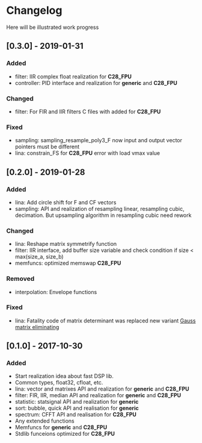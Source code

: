 # Changelog
Here will be illustrated work progress

## [0.3.0] - 2019-01-31
### Added
- filter: IIR complex float realization for **C28_FPU**
- controller: PID interface and realization for **generic** and **C28_FPU**
### Changed
- filter: For FIR and IIR filters C files with added for **C28_FPU**
### Fixed
- sampling: sampling_resample_poly3_F now input and output vector pointers must be different
- lina: constrain_FS for **C28_FPU** error with load vmax value

## [0.2.0] - 2019-01-28
### Added
- lina: Add circle shift for F and CF vectors
- sampling: API and realization of resampling linear, resampling cubic, decimation. But upsampling algorithm in resampling cubic need rework
### Changed
- lina: Reshape matrix symmetrify function
- filter: IIR interface, add buffer size variable and check condition if size < max(size_a, size_b)
- memfuncs: optimized memswap **C28_FPU**
### Removed
- interpolation: Envelope functions
### Fixed
- lina: Fatality code of matrix determinant was replaced new variant [Gauss matrix eliminating](https://en.wikipedia.org/wiki/Gaussian_elimination)

	
## [0.1.0] - 2017-10-30
### Added
- Start realization idea about fast DSP lib.
- Common types, float32, cfloat, etc.
- lina: vector and matrixes API and realization for **generic** and **C28_FPU** 
- filter: FIR, IIR, median API and realization for **generic** and **C28_FPU**
- statistic: statsignal API and realization for **generic** 
- sort: bubble, quick API and realisation for **generic** 
- spectrum: CFFT API and realisation for **C28_FPU** 
- Any extended functions
- Memfuncs for **generic** and **C28_FPU** 
- Stdlib funcеions optimized for **C28_FPU** 
	